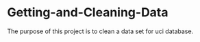 Getting-and-Cleaning-Data
=========================
The purpose of this project is to clean a data set for uci database.

